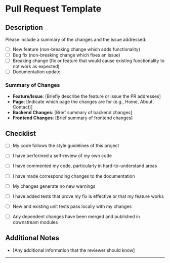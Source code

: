 # Pull Request Template

## Description

Please include a summary of the changes and the issue addressed:
- [ ] New feature (non-breaking change which adds functionality)
- [ ] Bug fix (non-breaking change which fixes an issue)
- [ ] Breaking change (fix or feature that would cause existing functionality to not work as expected)
- [ ] Documentation update

### Summary of Changes
- **Feature/Issue**: [Briefly describe the feature or issue the PR addresses]
- **Page**: [Indicate which page the changes are for (e.g., Home, About, Contact)]
- **Backend Changes**: [Brief summary of backend changes]
- **Frontend Changes**: [Brief summary of frontend changes]

## Checklist
- [ ] My code follows the style guidelines of this project
- [ ] I have performed a self-review of my own code
- [ ] I have commented my code, particularly in hard-to-understand areas
- [ ] I have made corresponding changes to the documentation
- [ ] My changes generate no new warnings
- [ ] I have added tests that prove my fix is effective or that my feature works
- [ ] New and existing unit tests pass locally with my changes
- [ ] Any dependent changes have been merged and published in downstream modules


## Additional Notes
- [Any additional information that the reviewer should know]

---
